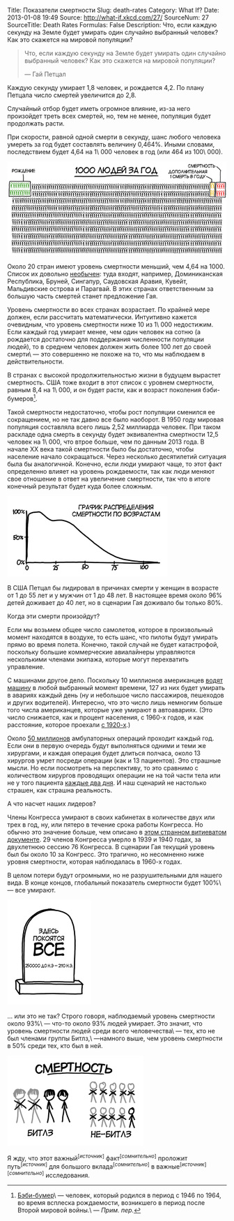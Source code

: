 Title: Показатели смертности
Slug: death-rates
Category: What If?
Date: 2013-01-08 19:49
Source: http://what-if.xkcd.com/27/
SourceNum: 27
SourceTitle: Death Rates
Formulas: False
Description: Что, если каждую секунду на Земле будет умирать один случайно выбранный человек? Как это скажется на мировой популяции?

> Что, если каждую секунду на Земле будет умирать один случайно выбранный человек? Как это скажется на мировой популяции?
>
> — Гай Петцал

Каждую секунду умирает 1,8 человек, и рождается 4,2. По плану Петцала число смертей увеличится до 2,8.

Случайный отбор будет иметь огромное влияние, из-за него произойдет треть всех смертей, но, тем не менее, популяция будет продолжать расти.

При скорости, равной одной смерти в секунду, шанс любого человека умереть за год будет составлять величину 0,464%. Иными словами, последствием будет 4,64 на 1\ 000 человек в год (или 464 из 100\ 000).

![](/uploads/027-death-rates/death_comparison_ru.png "тысяча человек, 19 из которых недавно родилась, а 12 - недавно умерли")

Около 20 стран имеют уровень смертности меньший, чем 4,64 на 1000. Список их довольно [необычен](https://www.cia.gov/library/publications/the-world-factbook/rankorder/2066rank.html): туда входят, например, Доминиканская Республика, Бруней, Сингапур, Саудовская Аравия, Кувейт, Мальдивские острова и Парагвай. В этих странах ответственным за большую часть смертей станет предложение Гая.

Уровень смертности во всех странах возрастает. По крайней мере должен, если рассчитать математически. Интуитивно кажется очевидным, что уровень смертности ниже 10 из 1\ 000 недостижим. Если каждый год умирает менее, чем один человек на сотню (а рождается достаточно для поддержания численности популяции людей), то в среднем человек должен жить более 100 лет до своей смерти\ — это совершенно не похоже на то, что мы наблюдаем в действительности.

В странах с высокой продолжительностью жизни в будущем вырастет смертность. США тоже входит в этот список с уровнем смертности, равным 8,4 на 1\ 000, и он будет расти, как и возраст поколения бэби-бумеров[^1].

Такой смертности недостаточно, чтобы рост популяции сменился ее сокращением, но не так давно все было наоборот. В 1950 году мировая популяция составляла всего лишь 2,52 миллиарда человек. При таком раскладе одна смерть в секунду будет эквивалентна смертности 12,5 человек на 1\ 000, что втрое больше, чем по данным 2013 года. В начале XX века такой смертности было бы достаточно, чтобы население начало сокращаться. Через несколько десятилетий ситуация была бы аналогичной. Конечно, если люди умирают чаще, то этот факт определенно влияет на уровень рождаемости, так как люди меняют свое отношение в ответ на увеличение смертности, так что в итоге конечный результат будет куда более сложным.

![](/uploads/027-death-rates/death_graph_ru.png "график, показывающий, что смерть от естественных причин будет доминировать у младенцев и пенсионеров, в то время как смерть от сценария петцала доминировала бы в других случаях")

В США Петцал бы лидировал в причинах смерти у женщин в возрасте от 1 до 55 лет и у мужчин от 1 до 48 лет. В настоящее время около 96% детей доживает до 40 лет, но в сценарии Гая доживало бы только 80%.

Когда эти смерти произойдут?

Если мы возьмем общее число самолетов, которое в произвольный момент находятся в воздухе, то есть шанс, что пилоты будут умирать прямо во время полета. Конечно, такой случай не будет катастрофой, поскольку большие коммерческие авиалайнеры управляются несколькими членами экипажа, которые могут перехватить управление.

С машинами другое дело. Поскольку 10 миллионов американцев [водят машину](/robot-apocalypse/) в любой выбранный момент времени, 127 из них будет умирать в авариях каждый день (ну и небольшое число пассажиров, пешеходов и других водителей). Интересно, что это число лишь немногим больше того числа американцев, которые уже умирают в автоавариях. (Это число снижается, как и процент населения, с 1960-х годов, и как расстояние, которое проехали [с 1920-х](http://www.saferoads.org/federal/2004/TrafficFatalities1899-2003.pdf).)

Около [50 миллионов](http://www.cdc.gov/nchs/data/nhsr/nhsr011.pdf) амбулаторных операций проходит каждый год. Если они в первую очередь будут выполняться одними и теми же хирургами, и каждая операция будет длиться полчаса, около 13 хирургов умрет посреди операции (как и 13 пациентов). Это страшные мысли. Но если посмотреть на перспективу, то это сравнимо с количеством хирургов проводящих операции не на той части тела или не у того пациента [каждые два дня](http://www.cnn.com/2011/HEALTH/04/28/ep.wrong.side.surgery/index.html). И наш сценарий не настолько страшен, как страшна реальность.

А что насчет наших лидеров?

Члены Конгресса умирают в своих кабинетах в количестве двух или трех в год, ну, или пятеро в течение срока работы Конгресса. Но обычно это значение больше, чем описано в [этом странном витиеватом документе](http://home.gwu.edu/~forrest/fmdeathincongressps.pdf). 29 членов Конгресса умерло в 1939 и 1940 годах, за двухлетнюю сессию 76 Конгресса. В сценарии Гая текущий уровень был бы около 10 за Конгресс. Это трагично, но несомненно ниже уровня смертности, которая наблюдалась в 1960-х годах.

В целом потери будут огромными, но не разрушительными для нашего вида. В конце концов, глобальный показатель смертности будет 100%\ — все умирают.

![](/uploads/027-death-rates/death_everyone_ru.png "все умирают в конце концов, так что давайте сэкономим деньги и будем лежать под одним надгробным камнем")

... или это не так? Строго говоря, наблюдаемый уровень смертности около 93%\ — что-то около 93% людей умирает. Это значит, что уровень смертности людей среди всего человечества\ — тех, кто не был членами группы Битлз,\ —намного выше, чем уровень смертности в 50% среди тех, кто был в ней.

![](/uploads/027-death-rates/death_beatles_ru.png "битлз избегают смерти более умело, чем не-битлз")

Я жду, что этот важный<sup>[_источник_]</sup> факт<sup>[_сомнительно_]</sup> проложит путь<sup>[_источник_]</sup> для большого вклада<sup>[_сомнительно_]</sup> в важные<sup>[_источник_][_сомнительно_]</sup> исследования.

[^1]: [Бэби-бумер](http://en.wikipedia.org/wiki/Baby_boomer)\ — человек, который родился в период с 1946 по 1964, во время всплеска рождаемости, возникшего в период после Второй мировой войны.\ — *Прим. пер.*
